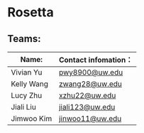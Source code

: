 # Rosetta
## **Teams:**
|  Name:   | Contact infomation：  |
|  ----  | ----  |
| Vivian Yu  | pwy8900@uw.edu|
| Kelly Wang | zwang28@uw.edu |
| Lucy Zhu  | xzhu22@uw.edu|
| Jiali Liu | jiali123@uw.edu |
| Jimwoo Kim | jinwoo11@uw.edu |
